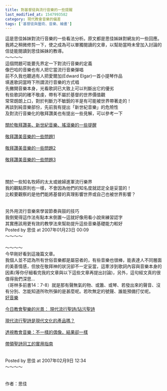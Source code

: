 ```yaml
---
title: 對基督徒與流行音樂的一些提醒
last_modified_at: 1547993582
category: 現代教會音樂的偏差
tags: ['基督徒與藝術、音樂、繪畫']
---
```


<p>這是思佳姊妹對流行音樂的一些看法分析。原文都是思佳姊妹對網友的一些回應。<br/>我將之稍微修剪一下，使之成為可以單獨閱讀的文章，以幫助當時未曾加入討論的信徒能閱讀到思佳姊妹的教導。<br/><!--more-->～～～～<br/>這個問題可能要先界定一下對流行音樂的定義<br/>像巴哈的音樂也有人把它當流行音樂彈唱<br/>前不久我也聽過有人把愛爾加(Edward Elgar)一首小提琴作品<br/>填進歌詞當時下所謂流行音樂的方式唱<br/>先撇開音樂本身，光看歌詞已大致上可以判斷出它的優劣<br/>有些歌詞的確不敬虔，帶有不屬於基督的世界價值觀<br/>常常朗朗上口，對於判斷力不敏銳的羊是有可能被世界帶著走的！<br/>再談到純音樂部份，先前我有提出「新世紀音樂」的危險性<br/>及對流行音樂化的敬拜讚美也有提出一些見解，可以參考一下<br/><br/><a href="/posts/269192512" target="_blank">關於敬拜讚美、新世紀音樂、搖滾樂的一些提醒</a><br/><br/><a href="/posts/269192184" target="_blank">敬拜讚美音樂的一些問題1</a><br/><br/><a href="/posts/269192212" target="_blank">敬拜讚美音樂的一些問題2</a><br/><br/><a href="/posts/269192216" target="_blank">敬拜讚美音樂的一些問題3</a><br/><br/><br/><br/>關於一些知名牧師的太太或媳婦進軍流行樂界<br/>我的觀點原則也一樣，不會因為他們的知名度就認定全是妥當的！<br/>比較要觀察的是他們能將基督的真理影響世界或自己也被世界影響？<br/><br/><br/>另外用流行音樂來學習節奏與鼓的技巧<br/>我倒覺得這作法有點本末倒置～這就好像用看小說來練習認字<br/>其實應該用更有效的教學法來幫助提升這些音樂基礎能力較好<br/>Posted by 思佳 at 2007年01月23日 00:09 <br/>～～～～<br/><br/>～～～～<br/>今早剛好看到這幾篇文章。<br/>我個人並不認為所有世俗音樂都是屬惡者的，有些音樂也很棒，能表達人不同層面的美善情感，但放在敬拜神的狀況卻不一定妥當，這牽涉到歌詞內容與音樂本身的因素(等你仔細看完我的文章與以下這些文章再提出討論)，另外，這句經文真的很值得我們深思…<br/>（哥林多前書14：7-8）就是那有聲無氣的物、或簫、或琴、若發出來的聲音、沒有分別、怎能知道所吹所彈的是甚麼呢。若吹無定的號聲、誰能預備打仗呢。<br/><a href="http://www.bbnradio.org/wcm4/tchinese/tabid/542/Default.aspx" target="_blank">好音樂</a><br/><br/><a href="http://www.bbnradio.org/wcm4/tchinese/tabid/538/Default.aspx" target="_blank">今日教會聖樂的光景： 現代流行聖詩/玷污聖詩</a><br/><br/><a href="http://www.bbnradio.org/wcm4/tchinese/tabid/539/Default.aspx" target="_blank">現代流行聖詩是現代文化的產品嗎？</a><br/><br/><a href="http://www.bbnradio.org/wcm4/tchinese/tabid/540/Default.aspx" target="_blank">透視教會音樂：不一樣的偶像，結果卻一樣</a><br/><br/><a href="http://www.bbnradio.org/wcm4/tchinese/tabid/537/Default.aspx" target="_blank">帶領聖詩同工的實用指南</a><br/><br/><br/>Posted by 思佳 at 2007年02月9日 12:34 <br/>～～～～<br/><br/><br/>作者：思佳<br/></p><p> </p><br/>

